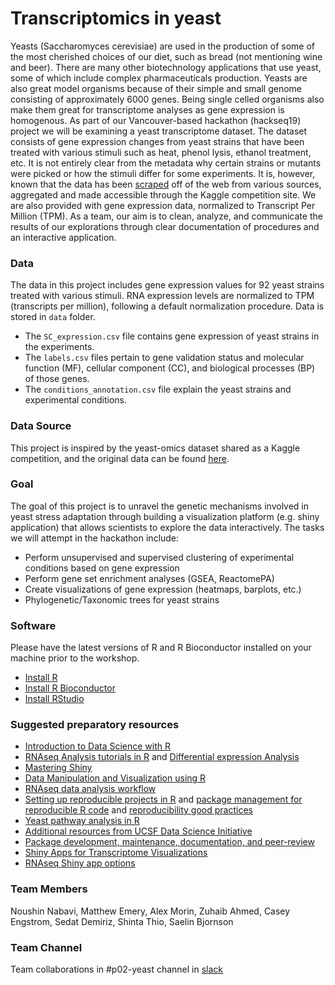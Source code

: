 # Transcriptomics in yeast
Yeasts (Saccharomyces cerevisiae) are used in the production of some of the most cherished choices of our diet, such as bread (not mentioning wine and beer). There are many other biotechnology applications that use yeast, some of which include complex pharmaceuticals production. Yeasts are also great model organisms because of their simple and small genome consisting of approximately 6000 genes. Being single celled organisms also make them great for transcriptome analyses as gene expression is homogenous. As part of our Vancouver-based hackathon (hackseq19) project we will be examining a yeast transcriptome dataset. The dataset consists of gene expression changes from yeast strains that have been treated with various stimuli such as heat, phenol lysis, ethanol treatment, etc. It is not entirely clear from the metadata why certain strains or mutants were picked or how the stimuli differ for some experiments. It is, however, known that the data has been [scraped](https://github.com/rtwillett/yeastract_spider/) off of the web from various sources, aggregated and made accessible through the Kaggle competition site. We are also provided with gene expression data, normalized to Transcript Per Million (TPM). As a team, our aim is to clean, analyze, and communicate the results of our explorations through clear documentation of procedures and an interactive application.

### Data
The data in this project includes gene expression values for 92 yeast strains treated with various stimuli. RNA expression levels are normalized to TPM (transcripts per million), following a default normalization procedure. Data is stored in `data` folder.
- The `SC_expression.csv` file contains gene expression of yeast strains in the experiments.
- The `labels.csv` files pertain to gene validation status and molecular function (MF), cellular component (CC), and biological processes (BP) of those genes. 
- The `conditions_annotation.csv` file explain the yeast strains and experimental conditions.

### Data Source 
This project is inspired by the yeast-omics dataset shared as a Kaggle competition, and the original data can be found [here](https://www.kaggle.com/costalaether/yeast-transcriptomics).

### Goal
The goal of this project is to unravel the genetic mechanisms involved in yeast stress adaptation through building a visualization platform (e.g. shiny application) that allows scientists to explore the data interactively. The tasks we will attempt in the hackathon include:
- Perform unsupervised and supervised clustering of experimental conditions based on gene expression 
- Perform gene set enrichment analyses (GSEA, ReactomePA)
- Create visualizations of gene expression (heatmaps, barplots, etc.)
- Phylogenetic/Taxonomic trees for yeast strains

### Software
Please have the latest versions of R and R Bioconductor installed on your machine prior to the workshop.

- [Install R](https://cran.r-project.org/)   
- [Install R Bioconductor](https://bioconductor.org/install/)   
- [Install RStudio](https://rstudio.com/products/rstudio/download/#download)   

### Suggested preparatory resources
- [Introduction to Data Science with R](http://shop.oreilly.com/product/0636920034834.do)
- [RNAseq Analysis tutorials in R](https://bioinformatics-core-shared-training.github.io/RNAseq-R/) and [Differential expression Analysis](https://combine-australia.github.io/RNAseq-R/06-rnaseq-day1.html)
- [Mastering Shiny](https://mastering-shiny.org/)
- [Data Manipulation and Visualization using R](http://bioinformatics-core-shared-training.github.io/r-intermediate/)
- [RNAseq data analysis workflow](https://github.com/griffithlab/rnaseq_tutorial) 
- [Setting up reproducible projects in R](https://nicercode.github.io/blog/2013-04-05-projects/) and [package management for reproducible R code](https://rviews.rstudio.com/2018/01/18/package-management-for-reproducible-r-code/) and [reproducibility good practices](https://github.com/karthik/rstudio2019)
- [Yeast pathway analysis in R](https://bioconductor.org/packages/release/bioc/vignettes/ReactomePA/inst/doc/ReactomePA.html)   
- [Additional resources from UCSF Data Science Initiative](https://courses.ucsf.edu/course/index.php?categoryid=499)
- [Package development, maintenance, documentation, and peer-review](https://devguide.ropensci.org/building.html#documentation)
- [Shiny Apps for Transcriptome Visualizations](https://academic.oup.com/bioinformatics/article/33/3/447/2525724)
- [RNAseq Shiny app options](https://www.rna-seqblog.com/tag/shiny/)


### Team Members
Noushin Nabavi, Matthew Emery, Alex Morin, Zuhaib Ahmed, Casey Engstrom, Sedat Demiriz, Shinta Thio, Saelin Bjornson

### Team Channel
Team collaborations in #p02-yeast channel in [slack](hackseq19.slack.com)
